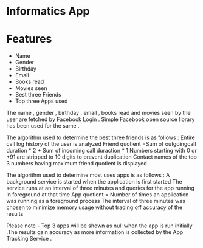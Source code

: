 
Informatics App
===============


Features
========
* Name 
* Gender
* Birthday
* Email
* Books read
* Movies seen
* Best three Friends
* Top three Apps used

The name , gender , birthday , email , books read and movies seen by the user are fetched by Facebook Login .
Simple Facebook open source library has been used for the same .

The algorithm used to determine the best three friends is as follows :
	Entire call log history of the user is analyzed 
	Friend quotient =Sum of outgoingcall duration * 2 + Sum of incoming call duraction * 1
		Numbers starting with 0 or +91 are stripped to 10 digits to prevent duplication
	Contact names of the top 3 numbers having maximum friend quotient is displayed

The algorithm used to determine most uses apps is as follows :
	A background service is started when the application is first started
	The service runs at an interval of three minutes and queries for the app running in foreground at that time
	App quotient = Number of times an application was running as a foreground process
	The interval of three minutes was chosen to minimize memory usage without trading off accuracy of the results

Please note - Top 3 apps will be shown as null when the app is run initially .The results gain accuracy as more information is collected by the App Tracking Service .
